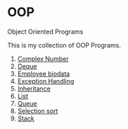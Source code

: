 # OOP
Object Oriented Programs

This is my collection of OOP Programs.<br />

1. [Complex Number](https://github.com/Rutujakhedekar/OOP/blob/main/Complex%20Number)
2. [Deque](https://github.com/Rutujakhedekar/OOP/blob/main/Deque)
3. [Employee biodata](https://github.com/Rutujakhedekar/OOP/blob/main/Employee%20biodata)
4. [Exception Handling](https://github.com/Rutujakhedekar/OOP/blob/main/Exception%20Handling)
5. [Inheritance](https://github.com/Rutujakhedekar/OOP/blob/main/Inheritance)
6. [List](https://github.com/Rutujakhedekar/OOP/blob/main/List)
7. [Queue](https://github.com/Rutujakhedekar/OOP/blob/main/Queue)
8. [Selection sort](https://github.com/Rutujakhedekar/OOP/blob/main/Selection%20sort)
9. [Stack](https://github.com/Rutujakhedekar/OOP/blob/main/Stack)
   
